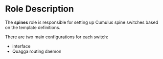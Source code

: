 # Role Description

The **spines** role is responsible for setting up
Cumulus spine switches based on the template definitions.

There are two main configurations for each switch:

* interface
* Quagga routing daemon

